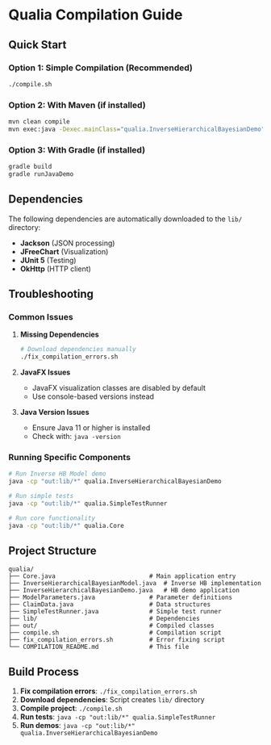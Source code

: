 # Qualia Compilation Guide

## Quick Start

### Option 1: Simple Compilation (Recommended)
```bash
./compile.sh
```

### Option 2: With Maven (if installed)
```bash
mvn clean compile
mvn exec:java -Dexec.mainClass="qualia.InverseHierarchicalBayesianDemo"
```

### Option 3: With Gradle (if installed)
```bash
gradle build
gradle runJavaDemo
```

## Dependencies

The following dependencies are automatically downloaded to the `lib/` directory:

- **Jackson** (JSON processing)
- **JFreeChart** (Visualization)
- **JUnit 5** (Testing)
- **OkHttp** (HTTP client)

## Troubleshooting

### Common Issues

1. **Missing Dependencies**
   ```bash
   # Download dependencies manually
   ./fix_compilation_errors.sh
   ```

2. **JavaFX Issues**
   - JavaFX visualization classes are disabled by default
   - Use console-based versions instead

3. **Java Version Issues**
   - Ensure Java 11 or higher is installed
   - Check with: `java -version`

### Running Specific Components

```bash
# Run Inverse HB Model demo
java -cp "out:lib/*" qualia.InverseHierarchicalBayesianDemo

# Run simple tests
java -cp "out:lib/*" qualia.SimpleTestRunner

# Run core functionality
java -cp "out:lib/*" qualia.Core
```

## Project Structure

```
qualia/
├── Core.java                          # Main application entry
├── InverseHierarchicalBayesianModel.java  # Inverse HB implementation
├── InverseHierarchicalBayesianDemo.java   # HB demo application
├── ModelParameters.java               # Parameter definitions
├── ClaimData.java                     # Data structures
├── SimpleTestRunner.java              # Simple test runner
├── lib/                               # Dependencies
├── out/                               # Compiled classes
├── compile.sh                         # Compilation script
├── fix_compilation_errors.sh          # Error fixing script
└── COMPILATION_README.md              # This file
```

## Build Process

1. **Fix compilation errors**: `./fix_compilation_errors.sh`
2. **Download dependencies**: Script creates `lib/` directory
3. **Compile project**: `./compile.sh`
4. **Run tests**: `java -cp "out:lib/*" qualia.SimpleTestRunner`
5. **Run demos**: `java -cp "out:lib/*" qualia.InverseHierarchicalBayesianDemo`
